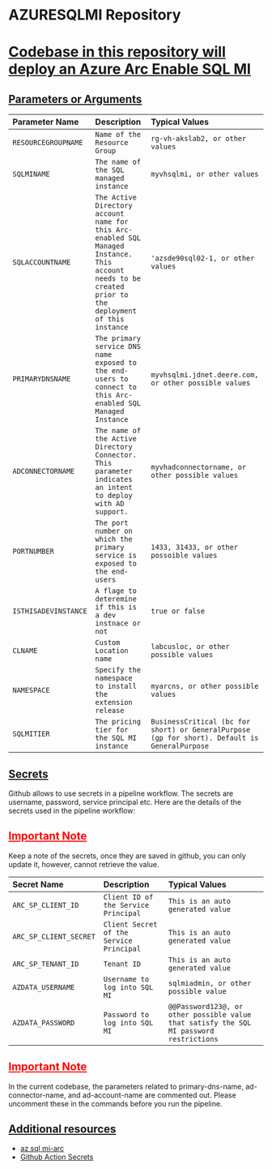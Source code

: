 # AZURESQLMI Repository


# <u>Codebase in this repository will deploy an Azure Arc Enable SQL MI </u>


## <u>Parameters or Arguments</u>

|Parameter Name|Description|Typical Values|
|:--|:--|:--|
|`RESOURCEGROUPNAME`|`Name of the Resource Group`|`rg-vh-akslab2, or other values`|
|`SQLMINAME`|`The name of the SQL managed instance`|`myvhsqlmi, or other values`|
|`SQLACCOUNTNAME`|`The Active Directory account name for this Arc-enabled SQL Managed Instance. This account needs to be created prior to the deployment of this instance`|`'azsde90sql02-1, or other values`|
|`PRIMARYDNSNAME`|`The primary service DNS name exposed to the end-users to connect to this Arc-enabled SQL Managed Instance`|`myvhsqlmi.jdnet.deere.com, or other possible values`|
|`ADCONNECTORNAME`|`The name of the Active Directory Connector. This parameter indicates an intent to deploy with AD support.`|`myvhadconnectorname, or other possible values`|
|`PORTNUMBER`|`The port number on which the primary service is exposed to the end-users`|`1433, 31433, or other possoible values`|
|`ISTHISADEVINSTANCE`|`A flage to deteremine if this is a dev instnace or not`|`true or false`|
|`CLNAME`|`Custom Location name`|`labcusloc, or other possible values`|
|`NAMESPACE`|`Specify the namespace to install the extension release`|`myarcns, or other possible values`|
|`SQLMITIER`|`The pricing tier for the SQL MI instance`|`BusinessCritical (bc for short) or GeneralPurpose (gp for short). Default is GeneralPurpose`|

## <u>Secrets</u>

Github allows to use secrets in a pipeline workflow. The secrets are username, password, service principal etc. Here are the details of the secrets used in the pipeline workflow:

## <span style="color:red"><u>Important Note</u></span>

Keep a note of the secrets, once they are saved in github, you can only update it, however, cannot retrieve the value.

|Secret Name|Description|Typical Values|
|:--|:--|:--|
|`ARC_SP_CLIENT_ID`|`Client ID of the Service Principal`|`This is an auto generated value`|
|`ARC_SP_CLIENT_SECRET`|`Client Secret of the Service Principal`|`This is an auto generated value`|
|`ARC_SP_TENANT_ID`|`Tenant ID`|`This is an auto generated value`|
|`AZDATA_USERNAME`|`Username to log into SQL MI`|`sqlmiadmin, or other possible value`|
|`AZDATA_PASSWORD`|`Password to log into SQL MI`|`@@Password123@, or other possible value that satisfy the SQL MI password restrictions`|



## <span style="color:red"><u>Important Note</u></span>

In the current codebase, the parameters related to primary-dns-name, ad-connector-name, and ad-account-name are commented out. Please uncomment these in the commands before you run the pipeline.


## <u>Additional resources</u>

- [az sql mi-arc](https://learn.microsoft.com/en-us/cli/azure/sql/mi-arc?view=azure-cli-latest#az-sql-mi-arc-create)
- [Github Action Secrets](https://docs.github.com/en/rest/actions/secrets?apiVersion=2022-11-28#get-an-organization-secret)
